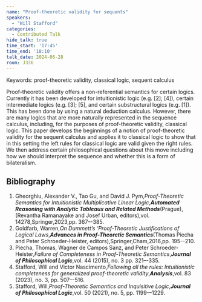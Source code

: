 ```yaml
---
name: "Proof-theoretic validity for sequents"
speakers:
  - "Will Stafford"
categories:
  - Contributed Talk
hide_talk: true
time_start: '17:45'
time_end: '18:10'
talk_date: 2024-06-28
room: J336
---
```





Keywords: proof-theoretic validity, classical logic, sequent calculus

Proof-theoretic validity offers a non-referential semantics for certain logics. Currently it has been developed for intuitionistic logic (e.g. [2]; [4]), certain intermediate logics (e.g. [3]; [5], and certain substructural logics (e.g. [1]). This has been done by using a natural deduction calculus. However, there are many logics that are more naturally represented in the sequence calculus, including, for the purposes of proof-theoretic validity, classical logic. This paper develops the beginnings of a notion of proof-theoretic validity for the sequent calculus and applies it to classical logic to show that in this setting the left rules for classical logic are valid given the right rules. We then address certain philosophical questions about this move including how we should interpret the sequence and whether this is a form of bilateralism.

## Bibliography
1. Gheorghiu, Alexander V., Tao Gu, and David J. Pym,_Proof-Theoretic Semantics for Intuitionistic Multiplicative Linear Logic_,**_Automated Reasoning with Analytic Tableaux and Related Methods_**(Prague),(Revantha Ramanayake and Josef Urban, editors),vol. 14278,Springer,2023,pp. 367–-385.
2. Goldfarb, Warren,_On Dummett’s ‘Proof-Theoretic Justifications of Logical Laws_,**_Advances in Proof-Theoretic Semantics_**(Thomas Piecha and Peter Schroeder-Heister, editors),Springer,Cham,2016,pp. 195--210.
3. Piecha, Thomas, Wagner de Campos Sanz, and Peter Schroeder-Heister,_Failure of Completeness in Proof-Theoretic Semantics_,**_Journal of Philosophical Logic_**,vol. 44 (2015), no. 3 pp. 321–-335.
4. Stafford, Will and Victor Nascimento,_Following all the rules: Intuitionistic completeness for generalized proof-theoretic validity_,**_Analysis_**,vol. 83 (2023), no. 3, pp. 507–-516.
5. Stafford, Will,_Proof-Theoretic Semantics and Inquisitive Logic_,**_Journal of Philosophical Logic_**,vol. 50 (2021), no. 5, pp. 1199-–1229.







